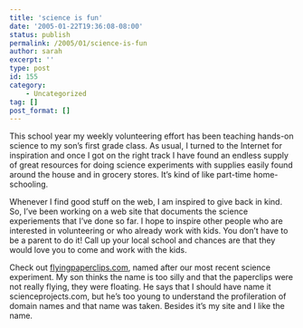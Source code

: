 ```yaml
---
title: 'science is fun'
date: '2005-01-22T19:36:08-08:00'
status: publish
permalink: /2005/01/science-is-fun
author: sarah
excerpt: ''
type: post
id: 155
category:
    - Uncategorized
tag: []
post_format: []
---
```

This school year my weekly volunteering effort has been teaching hands-on science to my son’s first grade class. As usual, I turned to the Internet for inspiration and once I got on the right track I have found an endless supply of great resources for doing science experiments with supplies easily found around the house and in grocery stores. It’s kind of like part-time home-schooling.

Whenever I find good stuff on the web, I am inspired to give back in kind. So, I’ve been working on a web site that documents the science experiements that I’ve done so far. I hope to inspire other people who are interested in volunteering or who already work with kids. You don’t have to be a parent to do it! Call up your local school and chances are that they would love you to come and work with the kids.

Check out [flyingpaperclips.com](http://www.flyingpaperclips.com), named after our most recent science experiment. My son thinks the name is too silly and that the paperclips were not really flying, they were floating. He says that I should have name it scienceprojects.com, but he’s too young to understand the profileration of domain names and that name was taken. Besides it’s my site and I like the name.